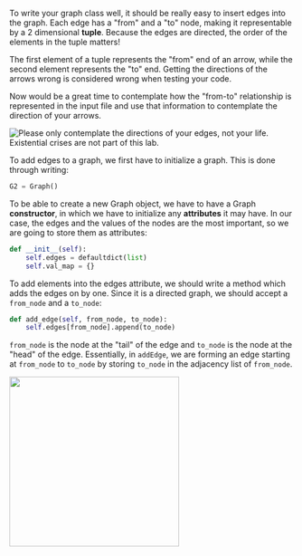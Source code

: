 <!--title={Initializing the Graph: Adding the Edges}-->

<!--badges={Python:7,Algorithms:15}-->

<!--concepts={directedGraphs, introToGraphs, useOfGraphs}-->

To write your graph class well, it should be really easy to insert edges into the graph. Each edge has a "from" and a "to" node, making it representable by a 2 dimensional **tuple**. Because the edges are directed, the order of the elements in the tuple matters!

The first element of a tuple represents the "from" end of an arrow, while the second element represents the "to" end. Getting the directions of the arrows wrong is considered wrong when testing your code.

Now would be a great time to contemplate how the "from-to" relationship is represented in the input file and use that information to contemplate the direction of your arrows.

![Please only contemplate the directions of your edges, not your life. Existential crises are not part of this lab.](https://images.pexels.com/photos/38640/directory-traffic-note-shield-38640.jpeg?auto=compress&cs=tinysrgb&dpr=2&h=750&w=1260)

To add edges to a graph, we first have to initialize a graph. This is done through writing:

```python
G2 = Graph()
```

To be able to create a new Graph object, we have to have a Graph **constructor**, in which we have to initialize any **attributes** it may have. In our case, the edges and the values of the nodes are the most important, so we are going to store them as attributes:

```python
def __init__(self):
	self.edges = defaultdict(list)
	self.val_map = {}
```

To add elements into the edges attribute, we should write a method which adds the edges on by one. Since it is a directed graph, we should accept a `from_node` and a `to_node`:

```python
def add_edge(self, from_node, to_node):
	self.edges[from_node].append(to_node)
```

`from_node` is the node at the "tail" of the edge and `to_node` is the node at the "head" of the edge. Essentially, in `addEdge`, we are forming an edge starting at `from_node` to `to_node` by storing `to_node` in the adjacency list of `from_node`.

<img src = "https://i.imgur.com/g5fm16o.jpg" width = "300px"/>
